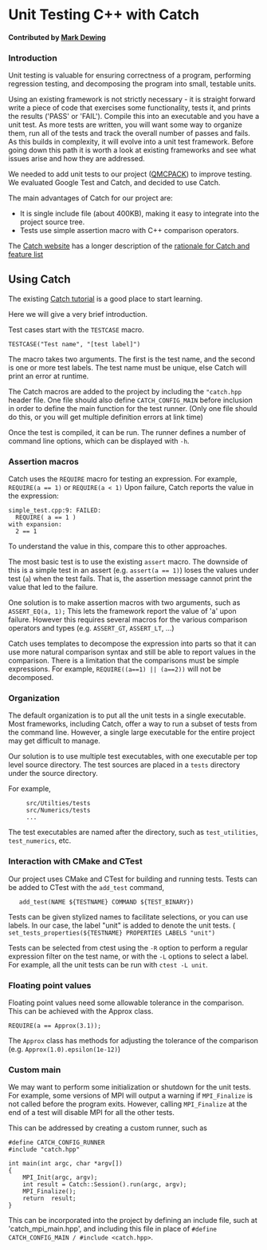 # Unit Testing C++ with Catch

#### Contributed by [Mark Dewing](https://github.com/markdewing)

### Introduction

Unit testing is valuable for ensuring correctness of a program, performing regression testing,
 and decomposing the program into small, testable units.


Using an existing framework is not strictly necessary - it is straight forward write a piece of code that exercises some functionality, tests it, and prints the results ('PASS' or 'FAIL').
Compile this into an executable and you have a unit test.
As more tests are written, you will want some way to organize them, run all of the tests and track the overall number of passes and fails.
As this builds in complexity, it will evolve into a unit test framework.
Before going down this path it is worth a look at existing frameworks and see what issues arise and how they are addressed.

We needed to add unit tests to our project ([QMCPACK](https://github.com/QMCPACK/qmcpack)) to improve testing.
We evaluated Google Test and Catch, and decided to use Catch.

The main advantages of Catch for our project are:
 - It is single include file (about 400KB), making it easy to integrate into the project source tree.
 - Tests use simple assertion macro with C++ comparison operators.


The [Catch website](https://github.com/catchorg/Catch2) has a longer description of the [rationale for Catch and feature list](https://github.com/catchorg/Catch2/blob/master/docs/why-catch.md#top)


## Using Catch

The existing [Catch tutorial](https://github.com/catchorg/Catch2/blob/master/docs/tutorial.md#top)
is a good place to start learning.

Here we will give a very brief introduction.

Test cases start with the `TESTCASE` macro.
```
TESTCASE("Test name", "[test label]")
```
The macro takes two arguments. The first is the test name, and the second is one or more test labels.
The test name must be unique, else Catch will print an error at runtime.

The Catch macros are added to the project by including the `"catch.hpp` header file.
One file should also define `CATCH_CONFIG_MAIN` before inclusion in order to define the
main function for the test runner.  (Only one file should do this, or you will get multiple definition errors at link time)

Once the test is compiled, it can be run.  The runner defines a number of command line options, which can be displayed with `-h`.

### Assertion macros

Catch uses the `REQUIRE` macro for testing an expression.
For example, `REQUIRE(a == 1)` or `REQUIRE(a < 1)`
Upon failure, Catch reports the value in the expression:
```
simple_test.cpp:9: FAILED:
  REQUIRE( a == 1 )
with expansion:
  2 == 1
```
To understand the value in this, compare this to other approaches.

The most basic test is to use the existing `assert` macro.  The downside of this is a simple test in an assert (e.g. `assert(a == 1)`) loses the values under test (`a`) when the test fails. That is, the assertion message cannot print the value that led to the failure.

One solution is to make assertion macros with two arguments, such as `ASSERT_EQ(a, 1);`
 This lets the framework report the value of 'a' upon failure.
 However this requires several macros for the various comparison operators and types (e.g. `ASSERT_GT`, `ASSERT_LT`, ...)

Catch uses templates to decompose the expression into parts so that it can use more natural comparison syntax and still be able to report values in the comparison.
 There is a limitation that the comparisons must be simple expressions.
   For example, `REQUIRE((a==1) || (a==2))` will not be decomposed.


### Organization

The default organization is to put all the unit tests in a single executable.
Most frameworks, including Catch, offer a way to run a subset of tests from the command line.
However, a single large executable for the entire project may get difficult to manage.

Our solution is to use multiple test executables, with one executable per top level source directory.
The test sources are placed in a `tests` directory under the source directory.

For example,
```
     src/Utilties/tests
     src/Numerics/tests
     ...
```

The test executables are named after the directory, such as `test_utilities`, `test_numerics`, etc.


### Interaction with CMake and CTest
  Our project uses CMake and CTest for building and running tests.
  Tests can be added to CTest with the `add_test` command,
```
   add_test(NAME ${TESTNAME} COMMAND ${TEST_BINARY})
```

   Tests can be given stylized names to facilitate selections, or you can use labels.
   In our case, the label "unit" is added to denote the unit tests. ( `set_tests_properties(${TESTNAME} PROPERTIES LABELS "unit")`

   Tests can be selected from ctest using the `-R` option to perform a regular expression filter
on the test name, or with the `-L` options to select a label.
   For example, all the unit tests can be run with `ctest -L unit`.


### Floating point values

Floating point values need some allowable tolerance in the comparison.
This can be achieved with the Approx class.

```
REQUIRE(a == Approx(3.1));
```
The `Approx` class has methods for adjusting the tolerance of the comparison (e.g. `Approx(1.0).epsilon(1e-12)`)


### Custom main

We may want to perform some initialization or shutdown for the unit tests.
For example, some versions of MPI will output a warning if `MPI_Finalize` is not called before the program exits.
However, calling `MPI_Finalize` at the end of a test will disable MPI for all the other tests.

This can be addressed by creating a custom runner, such as
```
#define CATCH_CONFIG_RUNNER
#include "catch.hpp"

int main(int argc, char *argv[])
{
    MPI_Init(argc, argv);
    int result = Catch::Session().run(argc, argv);
    MPI_Finalize();
    return  result;
}

```
This can be incorporated into the project by defining an include file, such at 'catch_mpi_main.hpp', and including this file in place of `#define CATCH_CONFIG_MAIN / #include <catch.hpp>`.


<!---
Publish: preview
Categories: reliability
Topics: testing, reliability
Tags: bssw-article
Level: 2
Prerequisites: defaults
Aggregate: none
--->

